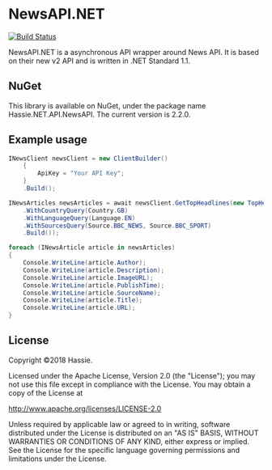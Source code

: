 ﻿NewsAPI.NET
===========
[![Build Status](https://travis-ci.org/hassie-dash/NewsAPI.NET.svg?branch=master)](https://travis-ci.org/hassie-dash/NewsAPI.NET)

NewsAPI.NET is a asynchronous API wrapper around News API. It is based on their new v2 API and is written in .NET Standard 1.1.

NuGet
-----
This library is available on NuGet, under the package name Hassie.NET.API.NewsAPI. The current version is 2.2.0.

Example usage
-------------
```cs
INewsClient newsClient = new ClientBuilder()
    {
        ApiKey = "Your API Key";
    }
    .Build();

INewsArticles newsArticles = await newsClient.GetTopHeadlines(new TopHeadlinesBuilder()
	.WithCountryQuery(Country.GB)
	.WithLanguageQuery(Language.EN)
	.WithSourcesQuery(Source.BBC_NEWS, Source.BBC_SPORT)
	.Build());

foreach (INewsArticle article in newsArticles)
{
	Console.WriteLine(article.Author);
	Console.WriteLine(article.Description);
	Console.WriteLine(article.ImageURL);
	Console.WriteLine(article.PublishTime);
	Console.WriteLine(article.SourceName);
	Console.WriteLine(article.Title);
	Console.WriteLine(article.URL);
}
```

License
-------
Copyright ©2018 Hassie.

Licensed under the Apache License, Version 2.0 (the "License");
you may not use this file except in compliance with the License.
You may obtain a copy of the License at

   http://www.apache.org/licenses/LICENSE-2.0

Unless required by applicable law or agreed to in writing, software
distributed under the License is distributed on an "AS IS" BASIS,
WITHOUT WARRANTIES OR CONDITIONS OF ANY KIND, either express or implied.
See the License for the specific language governing permissions and
limitations under the License.
